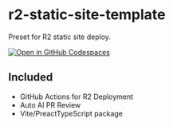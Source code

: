 # r2-static-site-template
Preset for R2 static site deploy.  

[![Open in GitHub Codespaces](https://github.com/codespaces/badge.svg)](https://codespaces.new/Yoshida24/r2-static-site-template)

## Included

- GitHub Actions for R2 Deployment
- Auto AI PR Review
- Vite/PreactTypeScript package
